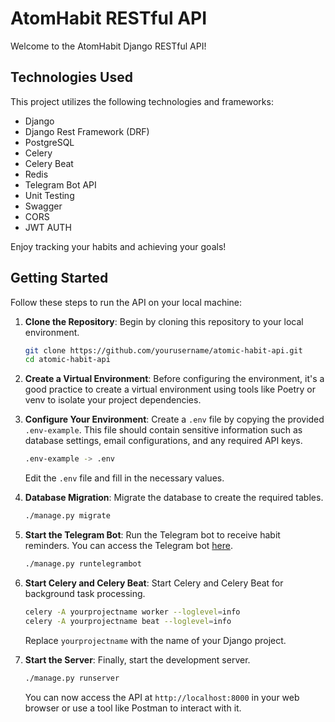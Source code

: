 # AtomHabit RESTful API

Welcome to the AtomHabit Django RESTful API!

## Technologies Used

This project utilizes the following technologies and frameworks:

- Django
- Django Rest Framework (DRF)
- PostgreSQL
- Celery
- Celery Beat
- Redis
- Telegram Bot API
- Unit Testing
- Swagger
- CORS
- JWT AUTH

Enjoy tracking your habits and achieving your goals!

## Getting Started

Follow these steps to run the API on your local machine:

1. **Clone the Repository**: Begin by cloning this repository to your local environment.

    ```bash
    git clone https://github.com/yourusername/atomic-habit-api.git
    cd atomic-habit-api
    ```

2. **Create a Virtual Environment**: Before configuring the environment, it's a good practice to create a virtual environment using tools like Poetry or venv to isolate your project dependencies.

3. **Configure Your Environment**: Create a `.env` file by copying the provided `.env-example`. This file should contain sensitive information such as database settings, email configurations, and any required API keys.

    ```bash
    .env-example -> .env
    ```

    Edit the `.env` file and fill in the necessary values.

4. **Database Migration**: Migrate the database to create the required tables.

    ```bash
    ./manage.py migrate
    ```

5. **Start the Telegram Bot**: Run the Telegram bot to receive habit reminders. You can access the Telegram bot [here](https://t.me/AtomHabitsBot).

    ```bash
    ./manage.py runtelegrambot
    ```

6. **Start Celery and Celery Beat**: Start Celery and Celery Beat for background task processing.

    ```bash
    celery -A yourprojectname worker --loglevel=info
    celery -A yourprojectname beat --loglevel=info
    ```

    Replace `yourprojectname` with the name of your Django project.

7. **Start the Server**: Finally, start the development server.

    ```bash
    ./manage.py runserver
    ```

    You can now access the API at `http://localhost:8000` in your web browser or use a tool like Postman to interact with it.
